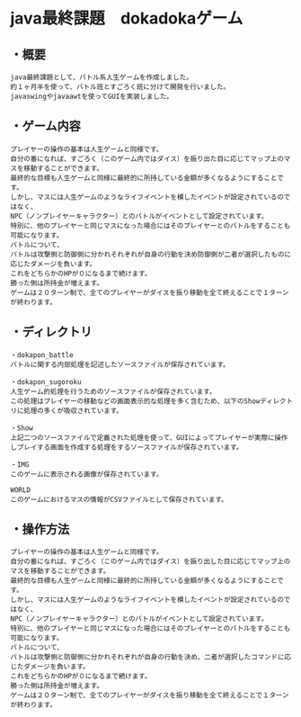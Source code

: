 # java最終課題　dokadokaゲーム

## ・概要
    java最終課題として、バトル系人生ゲームを作成しました。
    約１ヶ月半を使って、バトル班とすごろく班に分けて開発を行いました。
    javaswingやjavaawtを使ってGUIを実装しました。

## ・ゲーム内容
    プレイヤーの操作の基本は人生ゲームと同様です。
    自分の番になれば、すごろく（このゲーム内ではダイス）を振り出た目に応じてマップ上のマスを移動することができます。
    最終的な目標も人生ゲームと同様に最終的に所持している金額が多くなるようにすることです。
    しかし、マスには人生ゲームのようなライフイベントを模したイベントが設定されているのではなく、
    NPC（ノンプレイヤーキャラクター）とのバトルがイベントとして設定されています。
    特別に、他のプレイヤーと同じマスになった場合にはそのプレイヤーとのバトルをすることも可能になります。
    バトルについて、
    バトルは攻撃側と防御側に分かれそれぞれが自身の行動を決め防御側が二者が選択したものに応じたダメージを負います。
    これをどちらかのHPが０になるまで続けます。
    勝った側は所持金が増えます。
    ゲームは２０ターン制で、全てのプレイヤーがダイスを振り移動を全て終えることで１ターンが終わります。

## ・ディレクトリ
    ・dokapon_battle
    バトルに関する内部処理を記述したソースファイルが保存されています。
    
    ・dokapon_sugoroku
    人生ゲーム的処理を行うためのソースファイルが保存されています。
    この処理はプレイヤーの移動などの画面表示的な処理を多く含むため、以下のShowディレクトリに処理の多くが吸収されています。
        
    ・Show
    上記二つのソースファイルで定義された処理を使って、GUIによってプレイヤーが実際に操作しプレイする画面を作成する処理をするソースファイルが保存されています。

    ・IMG
    このゲームに表示される画像が保存されています。

    WORLD
    このゲームにおけるマスの情報がCSVファイルとして保存されています。

## ・操作方法
    プレイヤーの操作の基本は人生ゲームと同様です。
    自分の番になれば、すごろく（このゲーム内ではダイス）を振り出した目に応じてマップ上のマスを移動することができます。
    最終的な目標も人生ゲームと同様に最終的に所持している金額が多くなるようにすることです。
    しかし、マスには人生ゲームのようなライフイベントを模したイベントが設定されているのではなく、
    NPC（ノンプレイヤーキャラクター）とのバトルがイベントとして設定されています。
    特別に、他のプレイヤーと同じマスになった場合にはそのプレイヤーとのバトルをすることも可能になります。
    バトルについて、
    バトルは攻撃側と防御側に分かれそれぞれが自身の行動を決め、二者が選択したコマンドに応じたダメージを負います。
    これをどちらかのHPが０になるまで続けます。
    勝った側は所持金が増えます。
    ゲームは２０ターン制で、全てのプレイヤーがダイスを振り移動を全て終えることで１ターンが終わります。